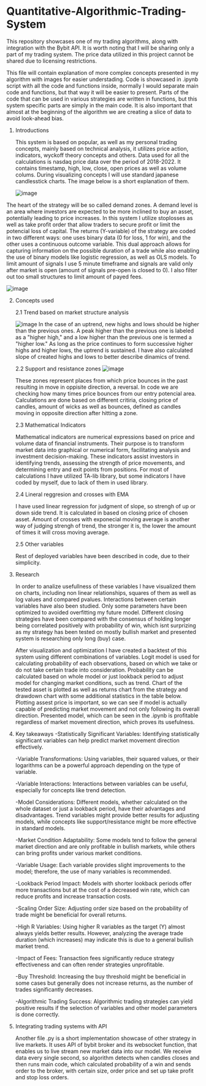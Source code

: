 # Quantitative-Algorithmic-Trading-System
This repository showcases one of my trading algorithms, along with integration with the Bybit API.
It is worth noting that I will be sharing only a part of my trading system. The price data utilized in this project cannot be shared due to licensing restrictions.

This file will contain explanation of more complex concepts presented in my algorithm with images for easier understading. Code is showcased in .ipynb script with all the code and functions inside, normally I would separate main code and functions, but that way it will be easier to present. Parts of the code that can be used in various strategies are written in functions, but this system specific parts are simply in the main code. It is also important that almost at the beginning of the algorithm we are creating a slice of data to avoid look-ahead bias.

1. Introductions
   
   This system is based on popular, as well as my personal trading concepts, mainly based on technical analysis, it utilizes price action, indicators, wyckoff theory concepts and others.
   Data used for all the calculations is nasdaq price data over the period of 2018-2022. It contains timestamp, high, low, close, open prices as well as volume colums. During visualizing concepts I will use standard japanese candlesstick charts. The image below is a short explanation of them.
   
   ![image](https://github.com/user-attachments/assets/fe246f93-e7f0-4013-8160-a2f8af098af6)
   
  The heart of the strategy will be so called demand zones. A demand level is an area where investors are expected to be more inclined to buy an asset, potentially leading to price increases. In this system I utilize stoplosses as well as take profit order that allow traders to secure profit or limit the potencial loss of capital. The returns (Y-variable) of the strategy are coded in two different ways: one uses binary data (0 for loss, 1 for win), and the other uses a continuous outcome variable. This dual approach allows for capturing information on the possible duration of a trade while also enabling the use of binary models like logistic regression, as well as OLS models. To limit amount of signals I use 5 minute timeframe and signals are valid only after market is open (amount of signals pre-open is closed to 0). I also filter out too small structures to limit amount of payed fees.

   ![image](https://github.com/user-attachments/assets/e8aa545c-80f5-4a69-bfb5-14be89fbf0ed)

2. Concepts used
   
   2.1 Trend based on market structure analysis
   
   ![image](https://github.com/user-attachments/assets/bcb98710-11d8-4574-aa4e-4c3a9b0516e4)
    In the case of an uptrend, new highs and lows should be higher than the previous ones. A peak higher than the previous one is labeled as a "higher high," and a low higher than the previous one is termed a "higher low." As long as the price continues to form  successive higher highs and higher lows, the uptrend is sustained. I have also calculated slope of created highs and lows to better describe dinamics of trend.
   
   2.2 Support and resistance zones
   ![image](https://github.com/user-attachments/assets/1574a9e1-254e-49b2-91aa-e893cd76c283)
   
   These zones represent places from which price bounces in the past resulting in move in oppisite direction, a reversal. In code we are checking how many times price bounces from our entry potencial area. Calculations are done based on different critiria, closing price of candles, amount of wicks as well as bounces, defined as candles moving in opposite direction after hitting a zone.
   
   2.3 Mathematical Indicators
   
      Mathematical indicators are numerical expressions based on price and volume data of financial instruments. Their purpose is to transform market data into graphical or numerical form, facilitating analysis and investment decision-making. These indicators assist investors in identifying trends, assessing the strength of price movements, and determining entry and exit points from positions. For most of calculations I have utilized TA-lib library, but some indicators I have coded by myself, due to lack of them in used library.

   2.4 Lineral reggresion and crosses with EMA
   
      I have used linear regression for judgment of slope, so strengh of up or down side trend. It is calculated in based on closing price of chosen asset. Amount of crosses with exponecial moving average is another way of judging strengh of trend, the stronger it is, the lower the amount of times it will cross moving average.

   2.5 Other variables
   
      Rest of deployed variables have been described in code, due to their simplicity.

3. Research
   
   In order to analize usefullness of these variables I have visualized them on charts, including non linear relationships, squares of them as well as log values and compared pvalues. Interactions between certain variables have also been studied. Only some parameters have been optimized to avoided overfitting my future model. Different closing strategies have been compared with the consensus of holding longer being correlated positively with probability of win, which isnt surprizing as my strategy has been tested on mostly bullish market and presented system is researching only long (buy) case.
   
   After visualization and optimization I have created a backtest of this system using different combinations of variables. Logit model is used for calculating probability of each observations, based on which we take or do not take certain trade into consideration. Probability can be calculated based on whole model or just lookback period to adjust model for changing market conditions, such as trend. Chart of the tested asset is plotted as well as returns chart from the strategy and drawdown chart with some additional statistics in the table below. Plotting assest price is important, so we can see if model is actually capable of predicting market movement and not only following its overall direction. Presented model, which can be seen in the .ipynb is profitable regardless of market movement direction, which proves its usefulness.

4. Key takeaways
   -Statistically Significant Variables: Identifying statistically significant variables can help predict market movement direction effectively.

   -Variable Transformations: Using variables, their squared values, or their logarithms can be a powerful approach depending on the type of variable.

   -Variable Interactions: Interactions between variables can be useful, especially for concepts like trend detection.

   -Model Considerations: Different models, whether calculated on the whole dataset or just a lookback period, have their advantages and disadvantages. Trend variables might provide better results for adjusting models, while concepts like support/resistance might be more effective in standard models.

   -Market Condition Adaptability: Some models tend to follow the general market direction and are only profitable in bullish markets, while others can bring profits under various market conditions.

   -Variable Usage: Each variable provides slight improvements to the model; therefore, the use of many variables is recommended.

   -Lookback Period Impact: Models with shorter lookback periods offer more transactions but at the cost of a decreased win rate, which can reduce profits and increase transaction costs.

   -Scaling Order Size: Adjusting order size based on the probability of trade might be beneficial for overall returns.

   -High R Variables: Using higher R variables as the target (Y) almost always yields better results. However, analyzing the average trade duration (which increases) may indicate this is due to a general bullish market trend.

   -Impact of Fees: Transaction fees significantly reduce strategy effectiveness and can often render strategies unprofitable.

   -Buy Threshold: Increasing the buy threshold might be beneficial in some cases but generally does not increase returns, as the number of trades significantly decreases.

   -Algorithmic Trading Success: Algorithmic trading strategies can yield positive results if the selection of variables and other model parameters is done correctly.

6. Integrating trading systems with API

   Another file .py is a short implementation showcase of other strategy in live markets. It uses API of bybit broker and its websocket function, that enables us to live stream new market data into our model. We receive data every single second, so algorithm detects when candles closes and then runs main code, which calculated probability of a win and sends order to the broker, with certain size, order price and set up take profit and stop loss orders.
